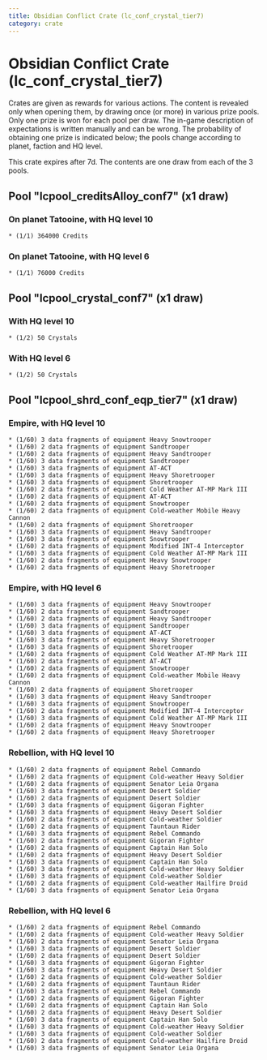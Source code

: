 ```yaml
---
title: Obsidian Conflict Crate (lc_conf_crystal_tier7)
category: crate
---
```


# Obsidian Conflict Crate (lc_conf_crystal_tier7)

Crates are given as rewards for various actions. The content is revealed only when opening them, by drawing once (or more) in various prize pools. Only one prize is won for each pool per draw. The in-game description of expectations is written manually and can be wrong. The probability of obtaining one prize is indicated below; the pools change according to planet, faction and HQ level.

This crate expires after 7d. The contents are one draw from each of the 3 pools.

## Pool "lcpool_creditsAlloy_conf7" (x1 draw)

### On planet Tatooine, with HQ level 10

    * (1/1) 364000 Credits

### On planet Tatooine, with HQ level 6

    * (1/1) 76000 Credits

## Pool "lcpool_crystal_conf7" (x1 draw)

### With HQ level 10

    * (1/2) 50 Crystals

### With HQ level 6

    * (1/2) 50 Crystals

## Pool "lcpool_shrd_conf_eqp_tier7" (x1 draw)

### Empire, with HQ level 10

    * (1/60) 3 data fragments of equipment Heavy Snowtrooper
    * (1/60) 2 data fragments of equipment Sandtrooper
    * (1/60) 2 data fragments of equipment Heavy Sandtrooper
    * (1/60) 3 data fragments of equipment Sandtrooper
    * (1/60) 3 data fragments of equipment AT-ACT
    * (1/60) 3 data fragments of equipment Heavy Shoretrooper
    * (1/60) 3 data fragments of equipment Shoretrooper
    * (1/60) 2 data fragments of equipment Cold Weather AT-MP Mark III
    * (1/60) 2 data fragments of equipment AT-ACT
    * (1/60) 2 data fragments of equipment Snowtrooper
    * (1/60) 2 data fragments of equipment Cold-weather Mobile Heavy Cannon
    * (1/60) 2 data fragments of equipment Shoretrooper
    * (1/60) 3 data fragments of equipment Heavy Sandtrooper
    * (1/60) 3 data fragments of equipment Snowtrooper
    * (1/60) 2 data fragments of equipment Modified INT-4 Interceptor
    * (1/60) 3 data fragments of equipment Cold Weather AT-MP Mark III
    * (1/60) 2 data fragments of equipment Heavy Snowtrooper
    * (1/60) 2 data fragments of equipment Heavy Shoretrooper

### Empire, with HQ level 6

    * (1/60) 3 data fragments of equipment Heavy Snowtrooper
    * (1/60) 2 data fragments of equipment Sandtrooper
    * (1/60) 2 data fragments of equipment Heavy Sandtrooper
    * (1/60) 3 data fragments of equipment Sandtrooper
    * (1/60) 3 data fragments of equipment AT-ACT
    * (1/60) 3 data fragments of equipment Heavy Shoretrooper
    * (1/60) 3 data fragments of equipment Shoretrooper
    * (1/60) 2 data fragments of equipment Cold Weather AT-MP Mark III
    * (1/60) 2 data fragments of equipment AT-ACT
    * (1/60) 2 data fragments of equipment Snowtrooper
    * (1/60) 2 data fragments of equipment Cold-weather Mobile Heavy Cannon
    * (1/60) 2 data fragments of equipment Shoretrooper
    * (1/60) 3 data fragments of equipment Heavy Sandtrooper
    * (1/60) 3 data fragments of equipment Snowtrooper
    * (1/60) 2 data fragments of equipment Modified INT-4 Interceptor
    * (1/60) 3 data fragments of equipment Cold Weather AT-MP Mark III
    * (1/60) 2 data fragments of equipment Heavy Snowtrooper
    * (1/60) 2 data fragments of equipment Heavy Shoretrooper

### Rebellion, with HQ level 10

    * (1/60) 2 data fragments of equipment Rebel Commando
    * (1/60) 2 data fragments of equipment Cold-weather Heavy Soldier
    * (1/60) 2 data fragments of equipment Senator Leia Organa
    * (1/60) 3 data fragments of equipment Desert Soldier
    * (1/60) 2 data fragments of equipment Desert Soldier
    * (1/60) 3 data fragments of equipment Gigoran Fighter
    * (1/60) 3 data fragments of equipment Heavy Desert Soldier
    * (1/60) 2 data fragments of equipment Cold-weather Soldier
    * (1/60) 2 data fragments of equipment Tauntaun Rider
    * (1/60) 3 data fragments of equipment Rebel Commando
    * (1/60) 2 data fragments of equipment Gigoran Fighter
    * (1/60) 2 data fragments of equipment Captain Han Solo
    * (1/60) 2 data fragments of equipment Heavy Desert Soldier
    * (1/60) 3 data fragments of equipment Captain Han Solo
    * (1/60) 3 data fragments of equipment Cold-weather Heavy Soldier
    * (1/60) 3 data fragments of equipment Cold-weather Soldier
    * (1/60) 2 data fragments of equipment Cold-weather Hailfire Droid
    * (1/60) 3 data fragments of equipment Senator Leia Organa

### Rebellion, with HQ level 6

    * (1/60) 2 data fragments of equipment Rebel Commando
    * (1/60) 2 data fragments of equipment Cold-weather Heavy Soldier
    * (1/60) 2 data fragments of equipment Senator Leia Organa
    * (1/60) 3 data fragments of equipment Desert Soldier
    * (1/60) 2 data fragments of equipment Desert Soldier
    * (1/60) 3 data fragments of equipment Gigoran Fighter
    * (1/60) 3 data fragments of equipment Heavy Desert Soldier
    * (1/60) 2 data fragments of equipment Cold-weather Soldier
    * (1/60) 2 data fragments of equipment Tauntaun Rider
    * (1/60) 3 data fragments of equipment Rebel Commando
    * (1/60) 2 data fragments of equipment Gigoran Fighter
    * (1/60) 2 data fragments of equipment Captain Han Solo
    * (1/60) 2 data fragments of equipment Heavy Desert Soldier
    * (1/60) 3 data fragments of equipment Captain Han Solo
    * (1/60) 3 data fragments of equipment Cold-weather Heavy Soldier
    * (1/60) 3 data fragments of equipment Cold-weather Soldier
    * (1/60) 2 data fragments of equipment Cold-weather Hailfire Droid
    * (1/60) 3 data fragments of equipment Senator Leia Organa
